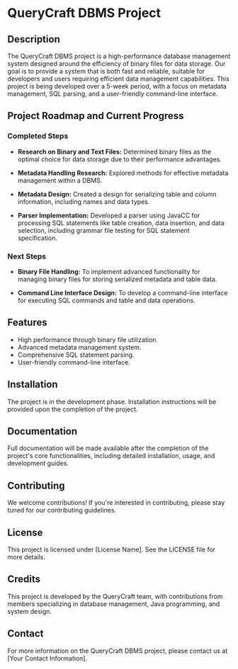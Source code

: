 # QueryCraft DBMS Project

## Description

The QueryCraft DBMS project is a high-performance database management system designed around the efficiency of binary files for data storage. Our goal is to provide a system that is both fast and reliable, suitable for developers and users requiring efficient data management capabilities. This project is being developed over a 5-week period, with a focus on metadata management, SQL parsing, and a user-friendly command-line interface.

## Project Roadmap and Current Progress

### Completed Steps

- **Research on Binary and Text Files:** Determined binary files as the optimal choice for data storage due to their performance advantages.

- **Metadata Handling Research:** Explored methods for effective metadata management within a DBMS.

- **Metadata Design:** Created a design for serializing table and column information, including names and data types.

- **Parser Implementation:** Developed a parser using JavaCC for processing SQL statements like table creation, data insertion, and data selection, including grammar file testing for SQL statement specification.

### Next Steps

- **Binary File Handling:** To implement advanced functionality for managing binary files for storing serialized metadata and table data.

- **Command Line Interface Design:** To develop a command-line interface for executing SQL commands and table and data operations.

## Features

- High performance through binary file utilization.
- Advanced metadata management system.
- Comprehensive SQL statement parsing.
- User-friendly command-line interface.

## Installation

The project is in the development phase. Installation instructions will be provided upon the completion of the project.

## Documentation

Full documentation will be made available after the completion of the project's core functionalities, including detailed installation, usage, and development guides.

## Contributing

We welcome contributions! If you're interested in contributing, please stay tuned for our contributing guidelines.

## License

This project is licensed under [License Name]. See the LICENSE file for more details.

## Credits

This project is developed by the QueryCraft team, with contributions from members specializing in database management, Java programming, and system design.

## Contact

For more information on the QueryCraft DBMS project, please contact us at [Your Contact Information].
